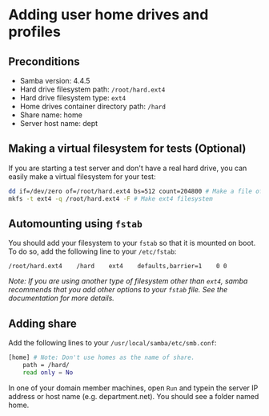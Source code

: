 Adding user home drives and profiles
====


Preconditions
----
* Samba version: 4.4.5
* Hard drive filesystem path: `/root/hard.ext4`
* Hard drive filesystem type: `ext4`
* Home drives container directory path: `/hard`
* Share name: home
* Server host name: dept


Making a virtual filesystem for tests (Optional)
----
If you are starting a test server and don't have a real hard drive, you can easily make a virtual filesystem for your test:
```bash
dd if=/dev/zero of=/root/hard.ext4 bs=512 count=204800 # Make a file of size 100Mb to be our filesystem
mkfs -t ext4 -q /root/hard.ext4 -F # Make ext4 filesystem
```


Automounting using `fstab`
----
You should add your filesystem to your `fstab` so that it is mounted on boot. To do so, add the following line to your `/etc/fstab`:
```fstab
/root/hard.ext4    /hard    ext4    defaults,barrier=1    0 0
```
_Note: If you are using another type of filesystem other than `ext4`, samba recommends that you add other options to your `fstab` file. See the documentation for more details._


Adding share
----
Add the following lines to your `/usr/local/samba/etc/smb.conf`:
```bash
[home] # Note: Don't use homes as the name of share.
	path = /hard/
	read only = No
```
In one of your domain member machines, open `Run` and typein the server IP address or host name (e.g. department.net). You should see a folder named home.
